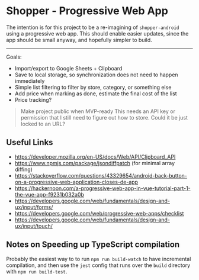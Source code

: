 # Shopper - Progressive Web App

The intention is for this project to be a re-imagining of `shopper-android` using a progressive web app. This should enable easier updates, since the app should be small anyway, and hopefully simpler to build.

---

Goals:
 - Import/export to Google Sheets + Clipboard
 - Save to local storage, so synchronization does not need to happen immediately
 - Simple list filtering to filter by store, category, or something else
 - Add price when marking as done, estimate the final cost of the list
 - Price tracking?

> Make project public when MVP-ready
> This needs an API key or permission that I still need to figure out how to store. Could it be just locked to an URL?

## Useful Links

* https://developer.mozilla.org/en-US/docs/Web/API/Clipboard_API
* https://www.npmjs.com/package/jsondiffpatch (for minimal array diffing)
* https://stackoverflow.com/questions/43329654/android-back-button-on-a-progressive-web-application-closes-de-app
* https://hackernoon.com/a-progressive-web-app-in-vue-tutorial-part-1-the-vue-app-f9231b032a0b
* https://developers.google.com/web/fundamentals/design-and-ux/input/forms/
* https://developers.google.com/web/progressive-web-apps/checklist
* https://developers.google.com/web/fundamentals/design-and-ux/input/touch/

## Notes on Speeding up TypeScript compilation

Probably the easiest way to to run `npm run build-watch` to have incremental compilation, and then
use the `jest` config that runs over the `build` directory with `npm run build-test`.

